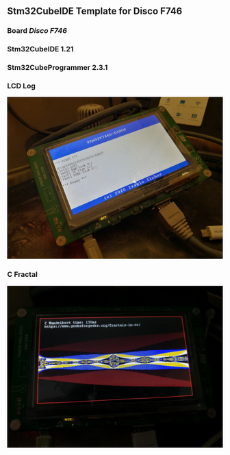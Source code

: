 Stm32CubeIDE Template for Disco F746
--------------------------------------

### Board *Disco F746*

### Stm32CubeIDE 1.21
 
### Stm32CubeProgrammer 2.3.1


### LCD Log 
![lcd_log](images/lcd_log.jpg)

### C Fractal 
![lcd_c_fractal](images/lcd_c_fractal.jpg)

